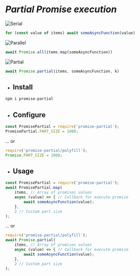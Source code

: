 # *Partial Promise execution*

![Serial](https://i.ibb.co/n77YP3n/serial.png)
```javascript
for (const value of items) await someAsyncFunction(value)
```
![Parallel](https://i.ibb.co/hM5RTC5/parallel.png)
```javascript
await Promise.all(items.map(someAsyncFunction))
```
![Partial](https://i.ibb.co/J2ZcvzV/partial.png)
```javascript
await Promise.partial(items, someAsyncFunction, k)
```

* ## Install

```sh
npm i promise-partial
```

* ## Configure

```js
const PromisePartial = require('promise-partial');
PromisePartial.PART_SIZE = 1000;
```
... or
```js
require('promise-partial/polyfill');
Promise.PART_SIZE = 1000;
```

* ## Usage

```js
const PromisePartial = require('promise-partial');
await PromisePartial.map(
    items, // Array of promises values
    async (value) => { // Callback for execute promise
        await someAsyncFunction(value);
    }, 
    2 // Custom part size
);
```
... or
```js
require('promise-partial/polyfill');
await Promise.partial(
    items, // Array of promises values
    async (value) => { // Callback for execute promise
        await someAsyncFunction(value);
    }, 
    2 // Custom part size
);
```

